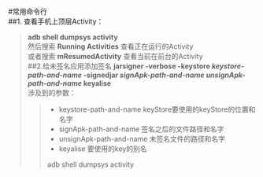 #常用命令行  
##1. 查看手机上顶层Activity：
>**adb shell dumpsys activity**   
然后搜索 **Running Activities** 查看正在运行的Activity  
或者搜索 **mResumedActivity** 查看当前在前台的Activity  
##2.给未签名应用添加签名
>**jarsigner -verbose -keystore *keystore-path-and-name* -signedjar *signApk-path-and-name* *unsignApk-path-and-name* keyalise**  
>涉及到的参数：  
>> - keystore-path-and-name keyStore要使用的keyStore的位置和名字
>> - signApk-path-and-name 签名之后的文件路径和名字
>> - unsignApk-path-and-name 未签名文件的路径和名字
>> - keyalise 要使用的key的别名
>> 
>> adb shell dumpsys activity